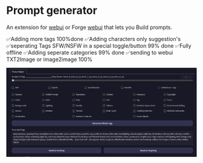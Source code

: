 # Prompt generator
An extension for [webui](https://github.com/AUTOMATIC1111/stable-diffusion-webui) or Forge [webui](https://github.com/lllyasviel/stable-diffusion-webui-forge) that lets you Build prompts.

✅Adding more tags 100%done
✅Adding characters only suggestion's
✅seperating Tags SFW/NSFW in a special toggle/button 99% done
✅Fully offline
✅Adding seperate categories 99% done
✅sending to webui TXT2Image or image2image 100%

![](screenshot.png)

#



